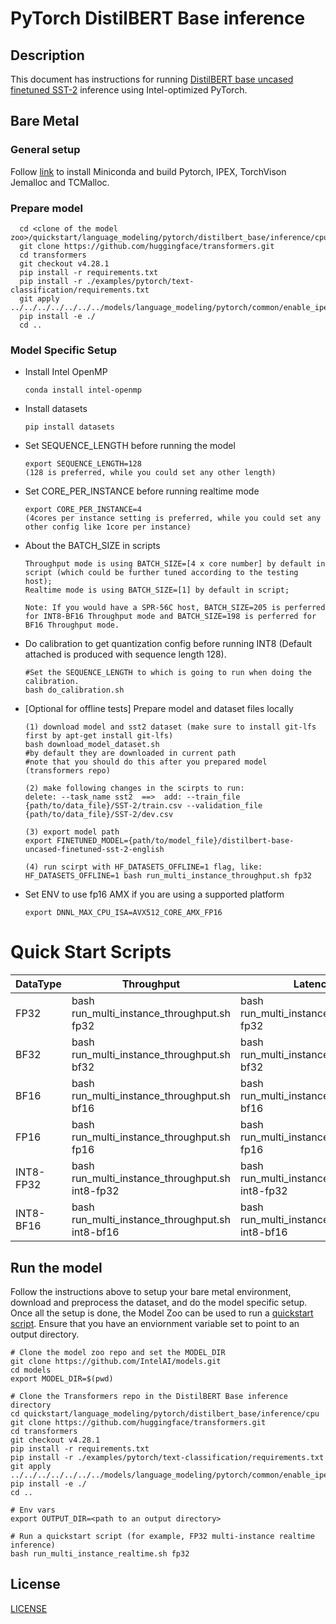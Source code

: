 <!--- 0. Title -->
# PyTorch DistilBERT Base inference

<!-- 10. Description -->
## Description

This document has instructions for running [DistilBERT base uncased finetuned SST-2](https://huggingface.co/distilbert-base-uncased-finetuned-sst-2-english) inference using Intel-optimized PyTorch.

## Bare Metal
### General setup

Follow [link](/docs/general/pytorch/BareMetalSetup.md) to install Miniconda and build Pytorch, IPEX, TorchVison Jemalloc and TCMalloc.

### Prepare model
```
  cd <clone of the model zoo>/quickstart/language_modeling/pytorch/distilbert_base/inference/cpu
  git clone https://github.com/huggingface/transformers.git
  cd transformers
  git checkout v4.28.1
  pip install -r requirements.txt
  pip install -r ./examples/pytorch/text-classification/requirements.txt
  git apply ../../../../../../../models/language_modeling/pytorch/common/enable_ipex_for_transformers.diff
  pip install -e ./
  cd ..
 ```
### Model Specific Setup

* Install Intel OpenMP
  ```
  conda install intel-openmp
  ```

* Install datasets
  ```
  pip install datasets
  ```

* Set SEQUENCE_LENGTH before running the model
  ```
  export SEQUENCE_LENGTH=128 
  (128 is preferred, while you could set any other length)
  ```

* Set CORE_PER_INSTANCE before running realtime mode
  ```
  export CORE_PER_INSTANCE=4
  (4cores per instance setting is preferred, while you could set any other config like 1core per instance)
  ```

* About the BATCH_SIZE in scripts
  ```
  Throughput mode is using BATCH_SIZE=[4 x core number] by default in script (which could be further tuned according to the testing host); 
  Realtime mode is using BATCH_SIZE=[1] by default in script; 
  
  Note: If you would have a SPR-56C host, BATCH_SIZE=205 is perferred for INT8-BF16 Throughput mode and BATCH_SIZE=198 is perferred for BF16 Throughput mode.
  ```

* Do calibration to get quantization config before running INT8 (Default attached is produced with sequence length 128).
  ```
  #Set the SEQUENCE_LENGTH to which is going to run when doing the calibration.
  bash do_calibration.sh
  ```
* [Optional for offline tests] Prepare model and dataset files locally
  ```
  (1) download model and sst2 dataset (make sure to install git-lfs first by apt-get install git-lfs)
  bash download_model_dataset.sh
  #by default they are downloaded in current path
  #note that you should do this after you prepared model (transformers repo)

  (2) make following changes in the scirpts to run:
  delete: --task_name sst2  ==>  add: --train_file {path/to/data_file}/SST-2/train.csv --validation_file {path/to/data_file}/SST-2/dev.csv 
  
  (3) export model path
  export FINETUNED_MODEL={path/to/model_file}/distilbert-base-uncased-finetuned-sst-2-english
  
  (4) run scirpt with HF_DATASETS_OFFLINE=1 flag, like:
  HF_DATASETS_OFFLINE=1 bash run_multi_instance_throughput.sh fp32
  
  ```
* Set ENV to use fp16 AMX if you are using a supported platform
  ```
  export DNNL_MAX_CPU_ISA=AVX512_CORE_AMX_FP16
  ```

# Quick Start Scripts

|  DataType   | Throughput  |  Latency    |   Accuracy  |
| ----------- | ----------- | ----------- | ----------- |
| FP32        | bash run_multi_instance_throughput.sh fp32 | bash run_multi_instance_realtime.sh fp32 | bash run_accuracy.sh fp32 |
| BF32        | bash run_multi_instance_throughput.sh bf32 | bash run_multi_instance_realtime.sh bf32 | bash run_accuracy.sh bf32 |
| BF16        | bash run_multi_instance_throughput.sh bf16 | bash run_multi_instance_realtime.sh bf16 | bash run_accuracy.sh bf16 |
| FP16        | bash run_multi_instance_throughput.sh fp16 | bash run_multi_instance_realtime.sh fp16 | bash run_accuracy.sh fp16 |
| INT8-FP32        | bash run_multi_instance_throughput.sh int8-fp32 | bash run_multi_instance_realtime.sh int8-fp32 | bash run_accuracy.sh int8-fp32 |
| INT8-BF16       | bash run_multi_instance_throughput.sh int8-bf16 | bash run_multi_instance_realtime.sh int8-bf16 | bash run_accuracy.sh int8-bf16 |

## Run the model

Follow the instructions above to setup your bare metal environment, download and
preprocess the dataset, and do the model specific setup. Once all the setup is done,
the Model Zoo can be used to run a [quickstart script](#quick-start-scripts).
Ensure that you have an enviornment variable set to point to an output directory.

```
# Clone the model zoo repo and set the MODEL_DIR
git clone https://github.com/IntelAI/models.git
cd models
export MODEL_DIR=$(pwd)

# Clone the Transformers repo in the DistilBERT Base inference directory
cd quickstart/language_modeling/pytorch/distilbert_base/inference/cpu
git clone https://github.com/huggingface/transformers.git
cd transformers
git checkout v4.28.1
pip install -r requirements.txt
pip install -r ./examples/pytorch/text-classification/requirements.txt
git apply ../../../../../../../models/language_modeling/pytorch/common/enable_ipex_for_transformers.diff
pip install -e ./
cd ..

# Env vars
export OUTPUT_DIR=<path to an output directory>

# Run a quickstart script (for example, FP32 multi-instance realtime inference)
bash run_multi_instance_realtime.sh fp32
```

<!--- 80. License -->
## License
[LICENSE](https://github.com/IntelAI/models/blob/master/LICENSE)

